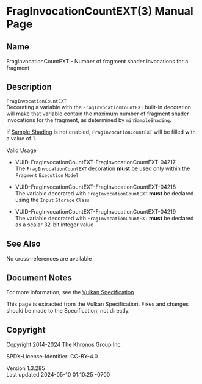 # FragInvocationCountEXT(3) Manual Page

## Name

FragInvocationCountEXT - Number of fragment shader invocations for a
fragment



## <a href="#_description" class="anchor"></a>Description

`FragInvocationCountEXT`  
Decorating a variable with the `FragInvocationCountEXT` built-in
decoration will make that variable contain the maximum number of
fragment shader invocations for the fragment, as determined by
`minSampleShading`.

If <a
href="https://registry.khronos.org/vulkan/specs/1.3-extensions/html/vkspec.html#primsrast-sampleshading"
target="_blank" rel="noopener">Sample Shading</a> is not enabled,
`FragInvocationCountEXT` will be filled with a value of 1.

Valid Usage

- <a href="#VUID-FragInvocationCountEXT-FragInvocationCountEXT-04217"
  id="VUID-FragInvocationCountEXT-FragInvocationCountEXT-04217"></a>
  VUID-FragInvocationCountEXT-FragInvocationCountEXT-04217  
  The `FragInvocationCountEXT` decoration **must** be used only within
  the `Fragment` `Execution` `Model`

- <a href="#VUID-FragInvocationCountEXT-FragInvocationCountEXT-04218"
  id="VUID-FragInvocationCountEXT-FragInvocationCountEXT-04218"></a>
  VUID-FragInvocationCountEXT-FragInvocationCountEXT-04218  
  The variable decorated with `FragInvocationCountEXT` **must** be
  declared using the `Input` `Storage` `Class`

- <a href="#VUID-FragInvocationCountEXT-FragInvocationCountEXT-04219"
  id="VUID-FragInvocationCountEXT-FragInvocationCountEXT-04219"></a>
  VUID-FragInvocationCountEXT-FragInvocationCountEXT-04219  
  The variable decorated with `FragInvocationCountEXT` **must** be
  declared as a scalar 32-bit integer value

## <a href="#_see_also" class="anchor"></a>See Also

No cross-references are available

## <a href="#_document_notes" class="anchor"></a>Document Notes

For more information, see the <a
href="https://registry.khronos.org/vulkan/specs/1.3-extensions/html/vkspec.html#FragInvocationCountEXT"
target="_blank" rel="noopener">Vulkan Specification</a>

This page is extracted from the Vulkan Specification. Fixes and changes
should be made to the Specification, not directly.

## <a href="#_copyright" class="anchor"></a>Copyright

Copyright 2014-2024 The Khronos Group Inc.

SPDX-License-Identifier: CC-BY-4.0

Version 1.3.285  
Last updated 2024-05-10 01:10:25 -0700
